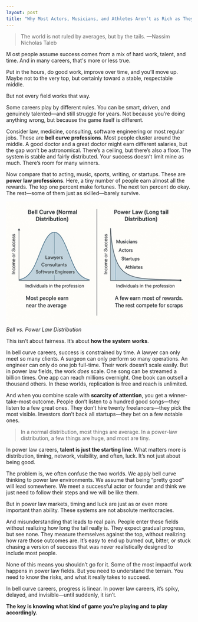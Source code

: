```yaml
---
layout: post
title: "Why Most Actors, Musicians, and Athletes Aren’t as Rich as They Seem"
---
```


> The world is not ruled by averages, but by the tails. —Nassim Nicholas Taleb

<p class="lead">
  <span class="first-letter">
    M
  </span>ost people assume success comes from a mix of hard work, talent, and time. And in many careers, that's more or less true.
</p>

Put in the hours, do good work, improve over time, and you’ll move up. Maybe not to the very top, but certainly toward a stable, respectable middle.

But not every field works that way.

Some careers play by different rules. You can be smart, driven, and genuinely talented—and still struggle for years. Not because you’re doing anything wrong, but because the game itself is different.

Consider law, medicine, consulting, software engineering or most regular jobs. These are **bell curve professions**. Most people cluster around the middle. A good doctor and a great doctor might earn different salaries, but the gap won’t be astronomical. There’s a ceiling, but there’s also a floor. The system is stable and fairly distributed. Your success doesn’t limit mine as much. There’s room for many winners.

Now compare that to acting, music, sports, writing, or startups. These are **power law professions**. Here, a tiny number of people earn almost all the rewards. The top one percent make fortunes. The next ten percent do okay. The rest—some of them just as skilled—barely survive.

<div class="image-with-caption">
  <img src="/public/images/6.jpeg" alt="Bell vs. Power Law Distribution" />
  <div class="image-caption">
    <em>Bell vs. Power Law Distribution</em>
  </div>
</div>

This isn’t about fairness. It’s about **how the system works**.

In bell curve careers, success is constrained by time. A lawyer can only meet so many clients. A surgeon can only perform so many operations. An engineer can only do one job full-time. Their work doesn’t scale easily. But in power law fields, the work _does_ scale. One song can be streamed a billion times. One app can reach millions overnight. One book can outsell a thousand others. In these worlds, replication is free and reach is unlimited.

And when you combine scale with **scarcity of attention**, you get a winner-take-most outcome. People don’t listen to a hundred good songs—they listen to a few great ones. They don’t hire twenty freelancers—they pick the most visible. Investors don’t back all startups—they bet on a few notable ones.

> In a normal distribution, most things are average. In a power-law distribution, a few things are huge, and most are tiny.

In power law careers, **talent is just the starting line**. What matters more is distribution, timing, network, visibility, and often, luck. It’s not just about being good.

The problem is, we often confuse the two worlds. We apply bell curve thinking to power law environments. We assume that being “pretty good” will lead somewhere. We meet a successful actor or founder and think we just need to follow their steps and we will be like them.

But in power law markets, timing and luck are just as or even more important than ability. These systems are not absolute meritocracies.

And misunderstanding that leads to real pain. People enter these fields without realizing how long the tail really is. They expect gradual progress, but see none. They measure themselves against the top, without realizing how rare those outcomes are. It’s easy to end up burned out, bitter, or stuck chasing a version of success that was never realistically designed to include most people.

None of this means you shouldn’t go for it. Some of the most impactful work happens in power law fields. But you need to understand the terrain. You need to know the risks, and what it really takes to succeed.

In bell curve careers, progress is linear. In power law careers, it’s spiky, delayed, and invisible—until suddenly, it isn’t.

**The key is knowing what kind of game you’re playing and to play accordingly.**
